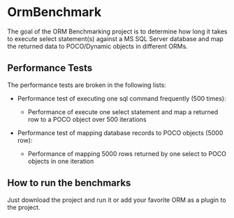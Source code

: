 # OrmBenchmark

The goal of the ORM Benchmarking project is to determine how long it takes to execute select statement(s) against a MS SQL Server database and map the returned data to POCO/Dynamic objects in different ORMs.

## Performance Tests

The performance tests are broken in the following lists:

- Performance test of executing one sql command frequently (500 times):
  - Performance of execute one select statement and map a returned row to a POCO object over 500 iterations

- Performance test of mapping database records to POCO objects (5000 row):
  - Performance of mapping 5000 rows returned by one select to POCO objects in one iteration

## How to run the benchmarks

Just download the project and run it or add your favorite ORM as a plugin to the project.
